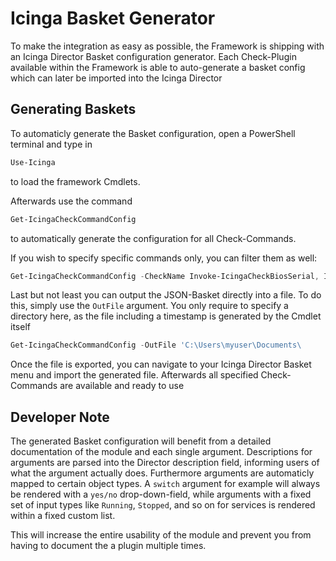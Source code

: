 Icinga Basket Generator
===

To make the integration as easy as possible, the Framework is shipping with an Icinga Director Basket configuration generator. Each Check-Plugin available within the Framework is able to auto-generate a basket config which can later be imported into the Icinga Director

Generating Baskets
---

To automaticly generate the Basket configuration, open a PowerShell terminal and type in

```powershell
Use-Icinga
```

to load the framework Cmdlets.

Afterwards use the command

```powershell
Get-IcingaCheckCommandConfig
```

to automatically generate the configuration for all Check-Commands.

If you wish to specify specific commands only, you can filter them as well:

```powershell
Get-IcingaCheckCommandConfig -CheckName Invoke-IcingaCheckBiosSerial, Invoke-IcingaCheckCPU
```

Last but not least you can output the JSON-Basket directly into a file. To do this, simply use the `OutFile` argument. You only require to specify a directory here, as the file including a timestamp is generated by the Cmdlet itself

```powershell
Get-IcingaCheckCommandConfig -OutFile 'C:\Users\myuser\Documents\
```

Once the file is exported, you can navigate to your Icinga Director Basket menu and import the generated file. Afterwards all specified Check-Commands are available and ready to use

Developer Note
---

The generated Basket configuration will benefit from a detailed documentation of the module and each single argument. Descriptions for arguments are parsed into the Director description field, informing users of what the argument actually does. Furthermore arguments are automaticly mapped to certain object types. A `switch` argument for example will always be rendered with a `yes/no` drop-down-field, while arguments with a fixed set of input types like `Running`,  `Stopped`, and so on for services is rendered within a fixed custom list.

This will increase the entire usability of the module and prevent you from having to document the a plugin multiple times.
